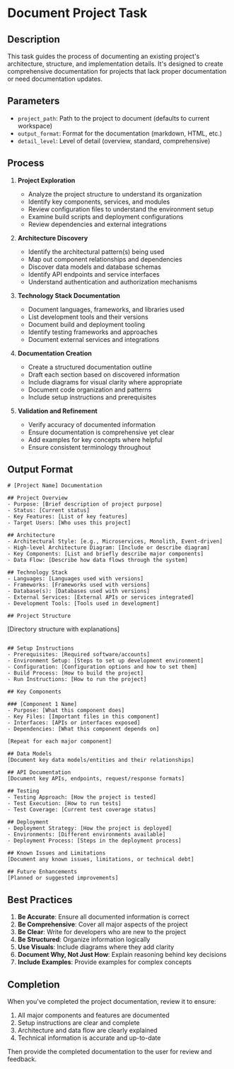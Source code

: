 # Document Project Task

## Description

This task guides the process of documenting an existing project's architecture, structure, and implementation details. It's designed to create comprehensive documentation for projects that lack proper documentation or need documentation updates.

## Parameters

- `project_path`: Path to the project to document (defaults to current workspace)
- `output_format`: Format for the documentation (markdown, HTML, etc.)
- `detail_level`: Level of detail (overview, standard, comprehensive)

## Process

1. **Project Exploration**
   - Analyze the project structure to understand its organization
   - Identify key components, services, and modules
   - Review configuration files to understand the environment setup
   - Examine build scripts and deployment configurations
   - Review dependencies and external integrations

2. **Architecture Discovery**
   - Identify the architectural pattern(s) being used
   - Map out component relationships and dependencies
   - Discover data models and database schemas
   - Identify API endpoints and service interfaces
   - Understand authentication and authorization mechanisms

3. **Technology Stack Documentation**
   - Document languages, frameworks, and libraries used
   - List development tools and their versions
   - Document build and deployment tooling
   - Identify testing frameworks and approaches
   - Document external services and integrations

4. **Documentation Creation**
   - Create a structured documentation outline
   - Draft each section based on discovered information
   - Include diagrams for visual clarity where appropriate
   - Document code organization and patterns
   - Include setup instructions and prerequisites

5. **Validation and Refinement**
   - Verify accuracy of documented information
   - Ensure documentation is comprehensive yet clear
   - Add examples for key concepts where helpful
   - Ensure consistent terminology throughout

## Output Format

```
# [Project Name] Documentation

## Project Overview
- Purpose: [Brief description of project purpose]
- Status: [Current status]
- Key Features: [List of key features]
- Target Users: [Who uses this project]

## Architecture
- Architectural Style: [e.g., Microservices, Monolith, Event-driven]
- High-level Architecture Diagram: [Include or describe diagram]
- Key Components: [List and briefly describe major components]
- Data Flow: [Describe how data flows through the system]

## Technology Stack
- Languages: [Languages used with versions]
- Frameworks: [Frameworks used with versions]
- Database(s): [Databases used with versions]
- External Services: [External APIs or services integrated]
- Development Tools: [Tools used in development]

## Project Structure
```
[Directory structure with explanations]
```

## Setup Instructions
- Prerequisites: [Required software/accounts]
- Environment Setup: [Steps to set up development environment]
- Configuration: [Configuration options and how to set them]
- Build Process: [How to build the project]
- Run Instructions: [How to run the project]

## Key Components

### [Component 1 Name]
- Purpose: [What this component does]
- Key Files: [Important files in this component]
- Interfaces: [APIs or interfaces exposed]
- Dependencies: [What this component depends on]

[Repeat for each major component]

## Data Models
[Document key data models/entities and their relationships]

## API Documentation
[Document key APIs, endpoints, request/response formats]

## Testing
- Testing Approach: [How the project is tested]
- Test Execution: [How to run tests]
- Test Coverage: [Current test coverage status]

## Deployment
- Deployment Strategy: [How the project is deployed]
- Environments: [Different environments available]
- Deployment Process: [Steps in the deployment process]

## Known Issues and Limitations
[Document any known issues, limitations, or technical debt]

## Future Enhancements
[Planned or suggested improvements]
```

## Best Practices

1. **Be Accurate**: Ensure all documented information is correct
2. **Be Comprehensive**: Cover all major aspects of the project
3. **Be Clear**: Write for developers who are new to the project
4. **Be Structured**: Organize information logically
5. **Use Visuals**: Include diagrams where they add clarity
6. **Document Why, Not Just How**: Explain reasoning behind key decisions
7. **Include Examples**: Provide examples for complex concepts

## Completion

When you've completed the project documentation, review it to ensure:
1. All major components and features are documented
2. Setup instructions are clear and complete
3. Architecture and data flow are clearly explained
4. Technical information is accurate and up-to-date

Then provide the completed documentation to the user for review and feedback.